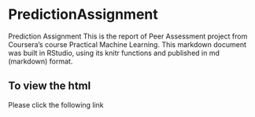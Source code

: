 # PredictionAssignment
Prediction Assignment
This is the report of Peer Assessment project from Coursera’s course Practical Machine Learning. 
This markdown document was built in RStudio, using its knitr functions and published in md (markdown) format.

## To view the html
Please click the following link
